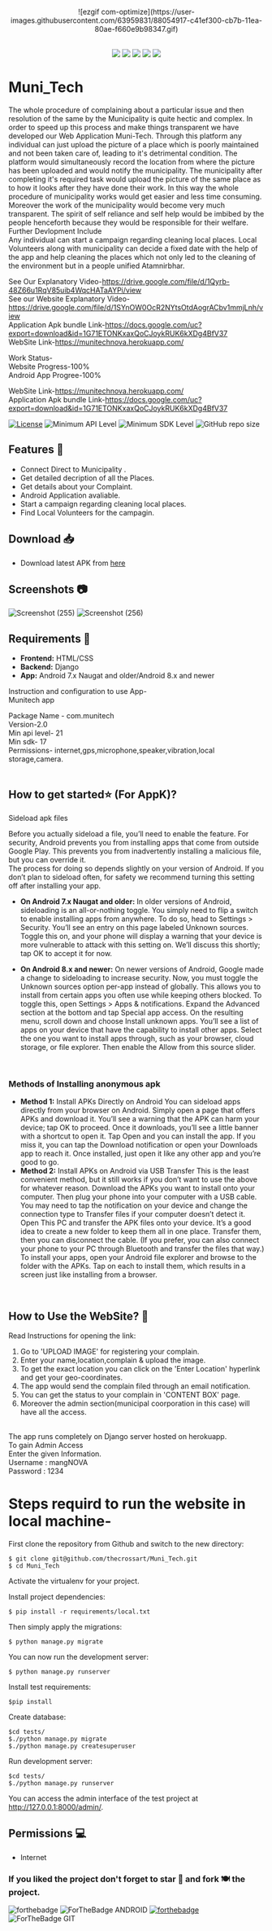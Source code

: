 <p align="center">
![ezgif com-optimize](https://user-images.githubusercontent.com/63959831/88054917-c41ef300-cb7b-11ea-80ae-f660e9b98347.gif)
<br /><br />
 </p>


<p align="center">

<img src="https://img.shields.io/badge/language-HTML-blue?style=for-the-badge">
<img src="https://img.shields.io/badge/language-CSS-blue?style=for-the-badge">
<img src="https://img.shields.io/badge/language-BootStrap-blue?style=for-the-badge">
<img src="https://img.shields.io/badge/language-Django-blue?style=for-the-badge"> 
<img src="https://img.shields.io/badge/language-JAVA-blue?style=for-the-badge">
 </p>

 # Muni_Tech
 
The whole procedure of complaining about a particular issue and then resolution of the same by the Municipality is quite hectic and complex. 
In order to speed up this process and make things transparent we have developed our Web Application Muni-Tech.
Through this platform any individual can just upload the picture of a place which is poorly maintained and not been taken care of, leading to it's detrimental condition.
The platform would simultaneously record the location from where the picture has been uploaded and would notify the municipality.
The municipality after completing it's required task would upload the picture of the same place as to how it looks after they have done their work.
In this way the whole procedure of municipality works would get easier and less time consuming. Moreover the work of the municipality would become very much transparent.
The spirit of self reliance and self help would be imbibed by the people henceforth because they would be responsible for their welfare. <br />
Further Devlopment Include <br />
Any individual can start a campaign regarding cleaning local places. Local Volunteers along with municipality can decide a fixed date with the help of the app and help cleaning the places which not only led to the cleaning of the environment but in a people unified Atamnirbhar.<br />

See Our Explanatory Video-https://drive.google.com/file/d/1Qyrb-48Z66u1RqV85uib4WqcHATaAYPi/view
<br />
See our Website Explanatory Video-https://drive.google.com/file/d/1SYnOW0OcR2NYtsOtdAogrACbv1mmjLnh/view<br />
Application Apk bundle Link-https://docs.google.com/uc?export=download&id=1G71ETONKxaxQoCJoykRUK6kXDg4BfV37 <br />
WebSite Link-https://munitechnova.herokuapp.com/

Work Status-<br />
          Website Progress-100%<br />
          Android App Progree-100%<br />

WebSite Link-https://munitechnova.herokuapp.com/<br />
Application Apk bundle Link-https://docs.google.com/uc?export=download&id=1G71ETONKxaxQoCJoykRUK6kXDg4BfV37 <br />

[![License](https://img.shields.io/badge/license-MIT-%2397ca00.svg)](https://github.com/the-cross-art/Muni_Tech)
![Minimum API Level](https://img.shields.io/badge/Min%20API%20Level-21-green)
![Minimum SDK Level](https://img.shields.io/badge/Min%20SDK%20Level-17-orange)
![GitHub repo size](https://img.shields.io/github/repo-size/the-cross-art/Muni_Tech)


## Features 🚀

- Connect Direct to Municipality .
- Get detailed decription of all the Places.
- Get details about your Complaint.
- Android Application avaliable.
- Start a campaign regarding cleaning local places.
- Find Local Volunteers for the campagin.

## Download 📥
- Download latest APK from [here](https://docs.google.com/uc?export=download&id=1G71ETONKxaxQoCJoykRUK6kXDg4BfV37)

## Screenshots 📷 
![Screenshot (255)](https://user-images.githubusercontent.com/63959831/117872125-ef660080-b2bb-11eb-891f-412d7ca720c5.png)
![Screenshot (256)](https://user-images.githubusercontent.com/63959831/117872134-f2f98780-b2bb-11eb-9615-fe64332e3330.png)

## Requirements 🎯 
- **Frontend:** HTML/CSS
- **Backend:** Django
- **App:** Android 7.x  Naugat and older/Android 8.x and newer

Instruction and configuration to use App-<br />
Munitech app<br />

Package Name - com.munitech<br />
Version-2.0<br />
Min api level- 21<br />
Min sdk- 17<br />
Permissions- internet,gps,microphone,speaker,vibration,local storage,camera.<br /><br />


## How to get started⭐ (For AppK)?
Sideload apk files<br />

Before you actually sideload a file, you’ll need to enable the feature. For security, Android prevents you from installing apps that come from outside Google Play. This prevents you from inadvertently installing a malicious file, but you can override it.<br />
The process for doing so depends slightly on your version of Android. If you don’t plan to sideload often, for safety we recommend turning this setting off after installing your app.<br />

- **On Android 7.x  Naugat and older:** 
In older versions of Android, sideloading is an all-or-nothing toggle. You simply need to flip a switch to enable installing apps from anywhere.
To do so, head to Settings > Security. You’ll see an entry on this page labeled Unknown sources. Toggle this on, and your phone will display a warning that your device is more vulnerable to attack with this setting on. We’ll discuss this shortly; tap OK to accept it for now.<br />

- **On Android 8.x and newer:**
On newer versions of Android, Google made a change to sideloading to increase security. Now, you must toggle the Unknown sources option per-app instead of globally. This allows you to install from certain apps you often use while keeping others blocked.
To toggle this, open Settings > Apps & notifications. Expand the Advanced section at the bottom and tap Special app access. On the resulting menu, scroll down and choose Install unknown apps.
You’ll see a list of apps on your device that have the capability to install other apps. Select the one you want to install apps through, such as your browser, cloud storage, or file explorer. Then enable the Allow from this source slider.
<br />

### Methods of Installing anonymous apk 

- **Method 1:**  Install APKs Directly on Android
You can sideload apps directly from your browser on Android. Simply open a page that offers APKs and download it. You’ll see a warning that the APK can harm your device; tap OK to proceed.
Once it downloads, you’ll see a little banner with a shortcut to open it. Tap Open and you can install the app. If you miss it, you can tap the Download notification or open your Downloads app to reach it.
Once installed, just open it like any other app and you’re good to go.
- **Method 2:** Install APKs on Android via USB Transfer
This is the least convenient method, but it still works if you don’t want to use the above for whatever reason.
Download the APKs you want to install onto your computer. Then plug your phone into your computer with a USB cable. You may need to tap the notification on your device and change the connection type to Transfer files if your computer doesn’t detect it.
Open This PC and transfer the APK files onto your device. It’s a good idea to create a new folder to keep them all in one place. Transfer them, then you can disconnect the cable. (If you prefer, you can also connect your phone to your PC through Bluetooth and transfer the files that way.)
To install your apps, open your Android file explorer and browse to the folder with the APKs. Tap on each to install them, which results in a screen just like installing from a browser.

<br />

## How to Use the WebSite? 🚀
Read Instructions for opening the link:<br />
1. Go to 'UPLOAD IMAGE' for registering your complain.<br />
2. Enter your name,location,complain & upload the image.<br />
3. To get the exact location you can click on the 'Enter Location' hyperlink and get your geo-coordinates.<br />
4. The app would send the complain filed through an email notification.<br />
5. You can get the status to your complain in 'CONTENT BOX' page. <br />
6. Moreover the admin section(municipal coorporation in this case) will have all the access.<br /><br />


The app runs completely on Django server hosted on herokuapp.<br />To gain Admin Access<br />
Enter the given Information.<br />
Username : mangNOVA<br />
Password : 1234<br />

# Steps requird to run the website in local machine-

First clone the repository from Github and switch to the new directory:

    $ git clone git@github.com/thecrossart/Muni_Tech.git
    $ cd Muni_Tech
    
Activate the virtualenv for your project.
    
Install project dependencies:

    $ pip install -r requirements/local.txt
    
    
Then simply apply the migrations:

    $ python manage.py migrate
    

You can now run the development server:

    $ python manage.py runserver

Install test requirements:

    $pip install 

Create database:

    $cd tests/
    $./python manage.py migrate
    $./python manage.py createsuperuser

Run development server:

    $cd tests/
    $./python manage.py runserver
    
You can access the admin interface of the test project at http://127.0.0.1:8000/admin/.
## Permissions 💻
- Internet

### If you liked the project don't forget to star 🌟 and fork 🍽 the project.
![forthebadge](https://forthebadge.com/images/badges/built-with-love.svg)
![ForTheBadge ANDROID](https://forthebadge.com/images/badges/built-for-android.svg)
[![forthebadge](https://forthebadge.com/images/badges/made-with-python.svg)](https://forthebadge.com)
![ForTheBadge GIT](https://forthebadge.com/images/badges/uses-git.svg)

